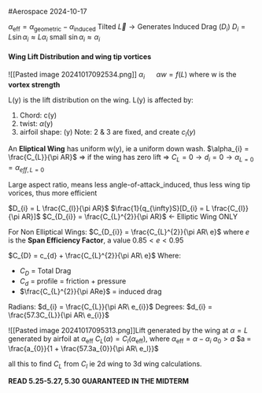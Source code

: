 #Aerospace 2024-10-17

$\alpha_{\text{eff}} = \alpha_{\text{geometric}} - \alpha_{\text{induced}}$
Tilted $\overrightarrow{L} \rightarrow \text{Generates Induced Drag }(D_{i})$ 
$D_{i} = L\sin{\alpha_{i}} \approx L \alpha_{i}$
small $\sin{\alpha_i} \approx \alpha_{i}$

#### Wing Lift Distribution and wing tip vortices
![[Pasted image 20241017092534.png]]
$\alpha_{i}\ \ \ \ \ \ \alpha w = f(L)$
where w is the **vortex strength**

L(y) is the lift distribution on the wing.
L(y) is affected by:
1) Chord: c(y)
2) twist: $\alpha$(y)
3) airfoil shape: (y)
Note: 2 & 3 are fixed, and create $c_{l}(y)$

An **Eliptical Wing** has uniform w(y), ie a uniform down wash.
$\alpha_{i} = \frac{C_{L}}{\pi AR}$  => if the wing has zero lift => $C_{L} = 0 \rightarrow d_{i} = 0 \rightarrow \alpha_{L=0} = \alpha_{eff, L=0}$

Large aspect ratio, means less angle-of-attack_induced, thus less wing tip vorices, thus more efficient

$D_{i} = L \frac{C_{l}}{\pi AR}$
$\frac{1}{q_{\infty}S}[D_{i} = L \frac{C_{l}}{\pi AR}]$
$C_{D_{i}} = \frac{C_{L}^{2}}{\pi AR}$ <- Elliptic Wing ONLY

For Non Elliptical Wings:
$C_{D_{i}} = \frac{C_{L}^{2}}{\pi AR\ e}$
where $e$ is the **Span Efficiency Factor**, a value $0.85 < e < 0.95$

$C_{D} = c_{d} + \frac{C_{L}^{2}}{\pi AR\ e}$
Where:
- $C_{D}$ = Total Drag
- $C_d$ = profile = friction + pressure
- $\frac{C_{L}^{2}}{\pi ARe}$ = induced drag

Radians: $d_{i} = \frac{C_{L}}{\pi AR\ e_{i}}$
Degrees: $d_{i} = \frac{57.3C_{L}}{\pi AR\ e_{i}}$

![[Pasted image 20241017095313.png]]Lift generated by the wing at $\alpha =  L$ generated by airfoil at $\alpha_\text{eff}$
$C_{L}(\alpha) = C_{l}(\alpha_\text{eff})$, where $\alpha_\text{eff} = \alpha - \alpha_{i}$
$a_{0} > a$
$a = \frac{a_{0}}{1 + \frac{57.3a_{0}}{\pi AR\ e_l}}$

all this to find $C_{L}$ from $C_{l}$ ie 2d wing to 3d wing calculations.


**READ 5.25-5.27, 5.30**
**GUARANTEED IN THE MIDTERM**